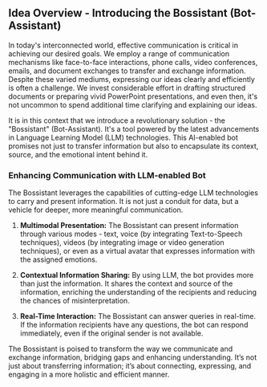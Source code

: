 ## Idea Overview - Introducing the Bossistant (Bot-Assistant)

In today's interconnected world, effective communication is critical in achieving our desired goals. We employ a range of communication mechanisms like face-to-face interactions, phone calls, video conferences, emails, and document exchanges to transfer and exchange information. Despite these varied mediums, expressing our ideas clearly and efficiently is often a challenge. We invest considerable effort in drafting structured documents or preparing vivid PowerPoint presentations, and even then, it's not uncommon to spend additional time clarifying and explaining our ideas.

It is in this context that we introduce a revolutionary solution - the "Bossistant" (Bot-Assistant). It's a tool powered by the latest advancements in Language Learning Model (LLM) technologies. This AI-enabled bot promises not just to transfer information but also to encapsulate its context, source, and the emotional intent behind it.

### Enhancing Communication with LLM-enabled Bot

The Bossistant leverages the capabilities of cutting-edge LLM technologies to carry and present information. It is not just a conduit for data, but a vehicle for deeper, more meaningful communication.

1. **Multimodal Presentation:** The Bossistant can present information through various modes - text, voice (by integrating Text-to-Speech techniques), videos (by integrating image or video generation techniques), or even as a virtual avatar that expresses information with the assigned emotions.

2. **Contextual Information Sharing:** By using LLM, the bot provides more than just the information. It shares the context and source of the information, enriching the understanding of the recipients and reducing the chances of misinterpretation.

3. **Real-Time Interaction:** The Bossistant can answer queries in real-time. If the information recipients have any questions, the bot can respond immediately, even if the original sender is not available. 

The Bossistant is poised to transform the way we communicate and exchange information, bridging gaps and enhancing understanding. It’s not just about transferring information; it’s about connecting, expressing, and engaging in a more holistic and efficient manner.
